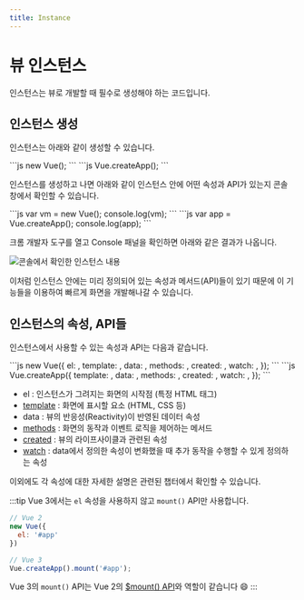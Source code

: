 ```yaml
---
title: Instance
---
```


# 뷰 인스턴스

인스턴스는 뷰로 개발할 때 필수로 생성해야 하는 코드입니다.

## 인스턴스 생성

인스턴스는 아래와 같이 생성할 수 있습니다.

<code-group>
<code-block title="Vue 2">
```js
new Vue();
```
</code-block>

<code-block title="Vue 3">
```js
Vue.createApp();
```
</code-block>
</code-group>

인스턴스를 생성하고 나면 아래와 같이 인스턴스 안에 어떤 속성과 API가 있는지 콘솔 창에서 확인할 수 있습니다.

<code-group>
<code-block title="Vue 2">
```js
var vm = new Vue();
console.log(vm);
```
</code-block>

<code-block title="Vue 3">
```js
var app = Vue.createApp();
console.log(app);
```
</code-block>
</code-group>

크롬 개발자 도구를 열고 Console 패널을 확인하면 아래와 같은 결과가 나옵니다.

![콘솔에서 확인한 인스턴스 내용](../.vuepress/public/images/console-instance.png)

이처럼 인스턴스 안에는 미리 정의되어 있는 속성과 메서드(API)들이 있기 때문에 이 기능들을 이용하여 빠르게 화면을 개발해나갈 수 있습니다.

## 인스턴스의 속성, API들

인스턴스에서 사용할 수 있는 속성과 API는 다음과 같습니다.

<code-group>
<code-block title="Vue 2">
```js
new Vue({
  el: ,
  template: ,
  data: ,
  methods: ,
  created: ,
  watch: ,
});
```
</code-block>

<code-block title="Vue 3">
```js
Vue.createApp({
  template: ,
  data: ,
  methods: ,
  created: ,
  watch: ,
});
```
</code-block>
</code-group>

- el : 인스턴스가 그려지는 화면의 시작점 (특정 HTML 태그)
- [template](/vue/template.html) : 화면에 표시할 요소 (HTML, CSS 등)
- data : 뷰의 반응성(Reactivity)이 반영된 데이터 속성
- [methods](/syntax/methods.html) : 화면의 동작과 이벤트 로직을 제어하는 메서드
- [created](/vue/life-cycle.html) : 뷰의 라이프사이클과 관련된 속성
- [watch](/syntax/watch.html) : data에서 정의한 속성이 변화했을 때 추가 동작을 수행할 수 있게 정의하는 속성

이외에도 각 속성에 대한 자세한 설명은 관련된 챕터에서 확인할 수 있습니다.

:::tip
Vue 3에서는 `el` 속성을 사용하지 않고 `mount()` API만 사용합니다.

```js
// Vue 2
new Vue({
  el: '#app'
})

// Vue 3
Vue.createApp().mount('#app');
```

Vue 3의 `mount()` API는 Vue 2의 [$mount() API](https://v2.vuejs.org/v2/api/#vm-mount)와 역할이 같습니다  :smile:
:::
